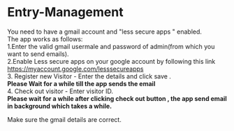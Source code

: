# Entry-Management<br />
You need to have a gmail account and "less secure apps " enabled.<br />
The app works as follows:<br />
1.Enter the valid gmail usermale and password of admin(from which you want to send emails). <br />
2.Enable Less secure apps on your google account by following this link  https://myaccount.google.com/lesssecureapps <br />
3. Register new Visitor - Enter the details and click save .<br />
    **Please Wait for a while till the app sends the email**<br />
4. Check out visitor - Enter visitor ID.<br />
   **Please wait for a while after clicking check out button , the app send email in background which takes a while.**<br />

Make sure the gmail details are correct.

